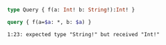 ```graphql
type Query { f(a: Int! b: String!):Int! }
```


```graphql
query { f(a=$a: *, b: $a) }
```

```
1:23: expected type "String!" but received "Int!"
```